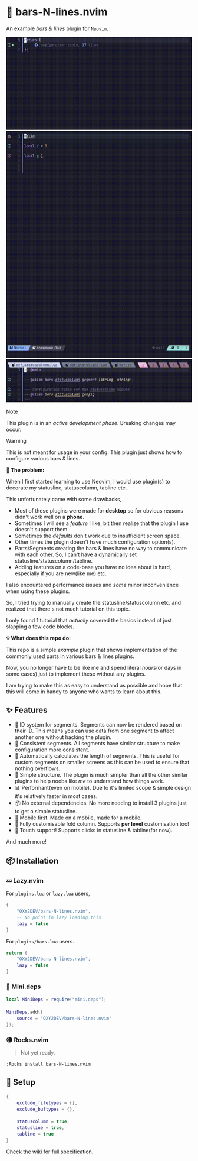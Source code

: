 # 🎇 bars-N-lines.nvim

An example *bars & lines* plugin for `Neovim`.

![statuscolumn](https://github.com/OXY2DEV/bars-N-lines.nvim/blob/images/Main/statuscolumn.gif)
![statusline](https://github.com/OXY2DEV/bars-N-lines.nvim/blob/images/Main/statusline.gif)
![tabline](https://github.com/OXY2DEV/bars-N-lines.nvim/blob/images/Main/tabline.gif)

>[!NOTE]
> This plugin is in an *active development phase*. Breaking changes may occur.

>[!WARNING]
> This is not meant for usage in your config. This plugin just shows how to configure various bars & lines.

**🚨 The problem:**

When I first started learning to use Neovim, I would use plugin(s) to decorate my statusline, statuscolumn, tabline etc.

This unfortunately came with some drawbacks,

- Most of these plugins were made for **desktop** so for obvious reasons didn't work well on a **phone**.
- Sometimes I will see a *feature* I like, bit then realize that the plugin I use doesn't support them.
- Sometimes the *defaults* don't work due to insufficient screen space.
- Other times the plugin doesn't have much configuration option(s).
- Parts/Segments creating the bars & lines have no way to communicate with each other. So, I can't have a dynamically set statusline/statuscolumn/tabline.
- Adding features on a code-base you have no idea about is hard, especially if you are new(like me) etc.

I also encountered performance issues and *some* minor inconvenience when using these plugins.

So, I tried trying to manually create the statusline/statuscolumn etc. and realized that there's not much tutorial on this topic.

I only found 1 tutorial that *actually* covered the basics instead of just slapping a few code blocks.

**💡 What does this repo do:**

This repo is a simple *example* plugin that shows implementation of the commonly used parts in various bars & lines plugins.

Now, you no longer have to be like me and spend literal *hours*(or days in some cases) just to implement these without any plugins.

I am trying to make this as easy to understand as possible and hope that this will come in handy to anyone who wants to learn about this.

## ✨ Features

- 🪪 ID system for segments. Segments can now be rendered based on their ID. This means you can use data from one segment to affect another one without hacking the plugin.
- 📏 Consistent segments. All segments have similar structure to make configuration more consistent.
- 📐 Automatically calculates the length of segments. This is useful for custom segments on smaller screens as this can be used to ensure that nothing overflows.
- 💬 Simple structure. The plugin is much simpler than all the other similar plugins to help noobs like *me* to understand how things work.
- 📊 Performant(even on mobile). Due to it's limited scope & simple design it's relatively faster in most cases.
- 📦 No external dependencies. No more needing to install 3 plugins just to get a simple statusline.
- 📱 Mobile first. Made on a mobile, made for a mobile.
- 🪷 Fully customisable fold column. Supports **per level** customisation too!
- 🎉 Touch support! Supports clicks in statusline & tabline(for now).

And much more!

## 📦 Installation

### 💤 Lazy.nvim

For `plugins.lua` or `lazy.lua` users,

```lua
{
    "OXY2DEV/bars-N-lines.nvim",
    -- No point in lazy loading this
    lazy = false
}
```

For `plugins/bars.lua` users.

```lua
return {
    "OXY2DEV/bars-N-lines.nvim",
    lazy = false
}
```

### 🦠 Mini.deps

```lua
local MiniDeps = require("mini.deps");

MiniDeps.add({
    source = "OXY2DEV/bars-N-lines.nvim"
});
```

### 🌘 Rocks.nvim

> Not yet ready.

```vim
:Rocks install bars-N-lines.nvim
```

## 🧩 Setup

```lua
{
    exclude_filetypes = {},
    exclude_buftypes = {},

    statuscolumn = true,
    statusline = true,
    tabline = true
}
```

Check the wiki for full specification.

<!-- 
    vim:spell
-->
